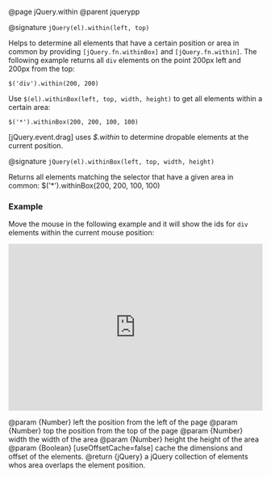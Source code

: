 @page jQuery.within
@parent jquerypp

@signature `jQuery(el).within(left, top)`

Helps to determine all elements that have a certain position or area in common by providing `[jQuery.fn.withinBox]` and `[jQuery.fn.within]`. The following example returns all `div` elements on the point 200px left and 200px from the top:

	$('div').within(200, 200)

Use `$(el).withinBox(left, top, width, height)` to get all elements within a certain area:

	$('*').withinBox(200, 200, 100, 100)

 [jQuery.event.drag] uses *$.within* to determine dropable elements at the current position.

 @signature `jQuery(el).withinBox(left, top, width, height)`

 Returns all elements matching the selector that have a given area in common:
 $('*').withinBox(200, 200, 100, 100)

 ### Example

Move the mouse in the following example and it will show the ids for `div` elements within the current mouse position:

<iframe style="width: 100%; height: 330px" src="http://jsfiddle.net/hHLcg/embedded/result,html,js,css" allowfullscreen="allowfullscreen" frameborder="0">JSFiddle</iframe>


 @param {Number} left the position from the left of the page
 @param {Number} top the position from the top of the page
 @param {Number} width the width of the area
 @param {Number} height the height of the area
 @param {Boolean} [useOffsetCache=false] cache the dimensions and offset of the elements.
 @return {jQuery} a jQuery collection of elements whos area
 overlaps the element position.

